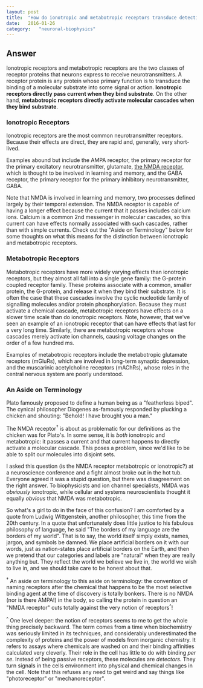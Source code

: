 ```yaml
---
layout: post
title:	"How do ionotropic and metabotropic receptors transduce detection of an extracellular signal into a change in neural activity? Give examples and describe similarities and differences between the receptor classes."
date:	2016-01-26
category:	"neuronal-biophysics"
---
```

## Answer

Ionotropic receptors and metabotropic receptors are the two classes of
receptor proteins that neurons express to receive neurotransmitters.
A receptor protein is any protein whose primary function is to transduce
the binding of a molecular substrate into some signal or action.
**Ionotropic receptors directly pass current when they bind substrate**.
On the other hand, **metabotropic receptors directly activate molecular cascades
when they bind substrate**.

### Ionotropic Receptors

Ionotropic receptors are the most common neurotransmitter receptors.
Because their effects are direct, they are rapid and, generally, very short-lived.

Examples abound but include the AMPA receptor, the primary receptor for the primary
excitatory neurotransmitter, glutamate, [the NMDA receptor]({{site.fullurl}}/29),
which is thought to be involved in learning and memory, and the GABA receptor,
the primary receptor for the primary inhibitory neurotransmitter, GABA.

Note that NMDA is involved in learning and memory, two processes defined largely
by their temporal extension. The NMDA receptor is capable of having a longer effect
because the current that it passes includes calcium ions.
Calcium is a common 2nd messenger in molecular cascades, so this current can have
effects normally associated with such cascades, rather than with simple currents.
Check out the "Aside on Terminology" below for some thoughts on what this means for
the distinction between ionotropic and metabotropic receptors.

### Metabotropic Receptors

Metabotropic receptors have more widely varying effects than ionotropic receptors,
but they almost all fall into a single gene family: the G-protein coupled receptor family.
These proteins associate with a common, smaller protein, the G-protein, and release it
when they bind their substrate.
It is often the case that these cascades involve the cyclic nucleotide family
of signalling molecules and/or protein phosphorylation.
Because they must activate a chemical cascade, metabotropic receptors have effects
on a slower time scale than do ionotropic receptors.
Note, however, that we've seen an example of an ionotropic receptor that can have effects
that last for a very long time.
Similarly, there are metabotropic receptors whose cascades merely activate ion channels,
causing voltage changes on the order of a few hundred ms.

Examples of metabotropic receptors include the metabotropic glutamate receptors (mGluRs),
which are involved in long-term synaptic depression,
and the muscarinic acetylcholine receptors (mAChRs), whose roles
in the central nervous system are poorly understood.

### An Aside on Terminology

Plato famously proposed to define a human being as a "featherless biped".
The cynical philosopher Diogenes as-famously responded by plucking a chicken
and shouting: "Behold! I have brought you a man."

The NMDA receptor<sup>†</sup> is about as problematic for our definitions
as the chicken was for Plato's. In some sense, it is *both* ionotropic and metabotropic:
it passes a current and that current happens to directly activate a molecular cascade.
This poses a problem, since we'd like to be able to split our molecules into disjoint sets.

I asked this question (is the NMDA receptor metabotropic or ionotropic?)
at a neuroscience conference and a fight almost broke out in the hot tub.
Everyone agreed it was a stupid question, but there was disagreement on the right answer.
To biophysicists and ion channel specialists, NMDA was *obviously* ionotropic,
while cellular and systems neuroscientists thought it equally *obvious* that NMDA was metabotropic.

So what's a girl to do in the face of this confusion? I am comforted by a quote from
Ludwig Wittgenstein, another philosopher, this time from the 20th century.
In a quote that unfortunately does little justice to his fabulous philosophy of language,
he said "The borders of my language are the borders of my world".
That is to say, the world itself simply exists,
names, jargon, and symbols be damned. We place artificial borders on it with our words,
just as nation-states place artificial borders on the Earth,
and then we pretend that our categories and labels are
"natural" when they are really anything but. They reflect the world we believe we live in,
the world we wish to live in, and we should take care to be honest about that.

<sup>†</sup> An aside on terminology to this aside on terminology:
the convention of naming receptors after the
chemical that happens to be the most selective binding agent at the time of discovery
is totally bonkers. There is no NMDA (nor is there AMPA!) in the body,
so calling the protein in question an "NMDA receptor" cuts totally against
the very notion of receptors<sup>^</sup>!

<sup>^</sup> One level deeper: the notion of receptors seems to me to get the
whole thing precisely backward. The term comes from a time when biochemistry
was seriously limited in its techniques, and considerably underestimated
the complexity of proteins and the power of models from inorganic chemistry.
It refers to assays where chemicals are washed on and their binding affinities
calculated very cleverly.
Their role in the cell has little to do with binding *per se*.
Instead of being passive receptors, these molecules are *detectors*.
They turn signals in the cells environment into physical and chemical changes
in the cell. Note that this refuses any need to get weird and say things like
"photoreceptor" or "mechanoreceptor".
